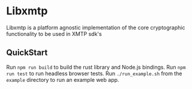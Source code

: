 
# Libxmtp

Libxmtp is a platform agnostic implementation of the core cryptographic functionality to be used in XMTP sdk's

## QuickStart

Run `npm run build` to build the rust library and Node.js bindings.
Run `npm run test` to run headless browser tests.
Run `./run_example.sh` from the `example` directory to run an example web app.
